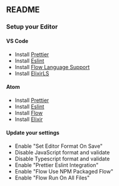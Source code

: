 ## README

### Setup your Editor
#### VS Code
* Install [Prettier](https://marketplace.visualstudio.com/items?itemName=esbenp.prettier-vscode)
* Install [Eslint](https://github.com/Microsoft/vscode-eslint)
* Install [Flow Language Support](https://marketplace.visualstudio.com/items?itemName=flowtype.flow-for-vscode)
* Install [ElixirLS](https://marketplace.visualstudio.com/items?itemName=JakeBecker.elixir-ls)

#### Atom
* Install [Prettier](https://atom.io/packages/prettier-atom)
* Install [Eslint](https://atom.io/packages/linter-eslint)
* Install [Flow](https://atom.io/packages/linter-flow)
* Install [Elixir](https://atom.io/packages/atom-elixir)

#### Update your settings
* Enable "Set Editor Format On Save"
* Disable JavaScript format and validate
* Disable Typescript format and validate
* Enable "Prettier Eslint Integration"
* Enable "Flow Use NPM Packaged Flow"
* Enable "Flow Run On All Files"
